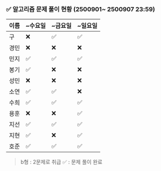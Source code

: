 ### ✅ 알고리즘 문제 풀이 현황 (2500901~ 2500907 23:59)

| 이름   | ~수요일 | ~금요일 | ~일요일 | 
|--------|--------|--------|--------|
| 구     | ❌      | ✅     | ✅     | 
| 경민   | ❌      | ❌     | ❌     |
| 민지   | ✅      | ✅     | ✅     | 
| 봉기   | ✅      | ❌     | ❌     |
| 성민   | ❌      | ❌     | ❌     |
| 소연   | ✅      | ✅     | ❌     | 
| 수희   | ✅      | ✅     | ✅     |
| 용훈   | ❌      | ❌     | ✅     |
| 지선   | ✅      | ✅     | ✅     |
| 지현   | ✅      | ❌     | ✅     |
| 호준   | ✅      | ✅     | ✅     | 

> b형 : 2문제로 취급
> ✅ : 문제 풀이 완료
